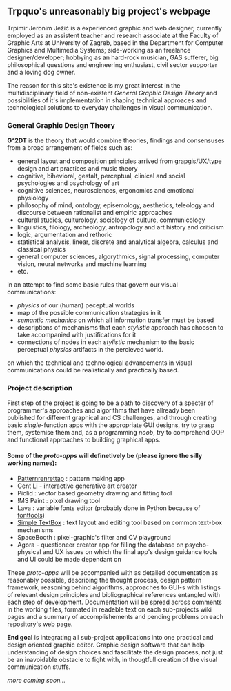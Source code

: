 ## Trpquo's unreasonably big project's webpage

Trpimir Jeronim Ježić is a experienced graphic and web designer, currently employed as an assistent teacher and research associate at the Faculty of Graphic Arts at University of Zagreb, based in the Department for Computer Graphics and Multimedia Systems; side-working as an freelance designer/developer; hobbying as an hard-rock musician, GAS sufferer, big philosophical questions and engineering enthusiast, civil sector supporter and a loving dog owner. 

The reason for this site's existence is my great interest in the multidisciplinary field of non-existent _General Graphic Design Theory_ and possibilities of it's implementation in shaping technical approaces and technological solutions to everyday challenges in visual communication.  

### General Graphic Design Theory

**G^2DT** is the theory that would combine theories, findings and consensuses from a broad arrangement of fields such as:
- general layout and composition principles arrived from grapgis/UX/type design and art practices and music theory
- cognitive, bihevioral, gestalt, perceptual, clinical and social psychologies and psychology of art 
- cognitive sciences, neurosciences, ergonomics and emotional physiology
- philosophy of mind, ontology, episemology, aesthetics, teleology and discourse between rationalist and empiric approaches
- cultural studies, culturology, sociology of culture, communicology
- linguistics, filology, archeology, antropology and art history and criticism
- logic, argumentation and rethoric
- statistical analysis, linear, discrete and analytical algebra, calculus and classical physics
- general computer sciences, algorythmics, signal processing, computer vision, neural networks and machine learning
- etc.

in an attempt to find some basic rules that govern our visual communications:

- _physics_ of our (human) peceptual worlds
- map of the possible communication strategies in it
- _semantic mechanics_ on which all information transfer must be based
- descriptions of mechanisms that each _stylistic_ approach has choosen to take accompanied with justifications for it
- connections of nodes in each _stylistic_ mechanism to the basic perceptual _physics_ artifacts in the percieved world.

on which the technical and technological advancements in visual communications could be realistically and practically based.

### Project description

First step of the project is going to be a path to discovery of a specter of programmer's approaches and algorithms that have allready been published for different graphical and CS challenges, and through creating basic _single_-function apps with the appropriate GUI designs, try to grasp them, systemise them and, as a programming _noob_, try to comprehend OOP and functional approaches to building graphical apps.

#### Some of the _proto-apps_ will definetively be (please ignore the silly working names):
- [Patternrenrettap](https://github.com/Trpquo/G2DT-Patternerenrettap) : pattern making app
- Gent Li - interactive generative art creator 
- Piclid : vector based geometry drawing and fitting tool
- !MS Paint : pixel drawing tool
- Lava : variable fonts editor (probably done in Python because of [fonttools](https://github.com/fonttools/fonttools))
- [Simple TextBox](https://github.com/Trpquo/G2DT-Simple_textBox) : text layout and editing tool based on common text-box mechanisms
- SpaceBooth : pixel-graphic's filter and CV playground
- Agora - questioneer creator app for filling the database on psycho-physical and UX issues on which the final app's design guidance tools and UI could be made dependant on

These _proto-apps_ will be accompanied with as detailed documentation as reasonably possible, describing the thought process, design pattern framework, reasoning behind algorithms, approaches to GUI-s with listings of relevant design principles and bibliographical references entangled with each step of development. Documentation will be spread across comments in the working files, formated in readeble text on each sub-projects wiki pages and a summary of accomplishements and pending problems on each repository's web page.

**End goal** is integrating all sub-project applications into one practical and design oriented graphic editor. Graphic design software that can help understanding of design choices and fascilitate the design process, not just be an inavoidable obstacle to fight with, in thougtfull creation of the visual communication stuffs. 

_more coming soon..._

